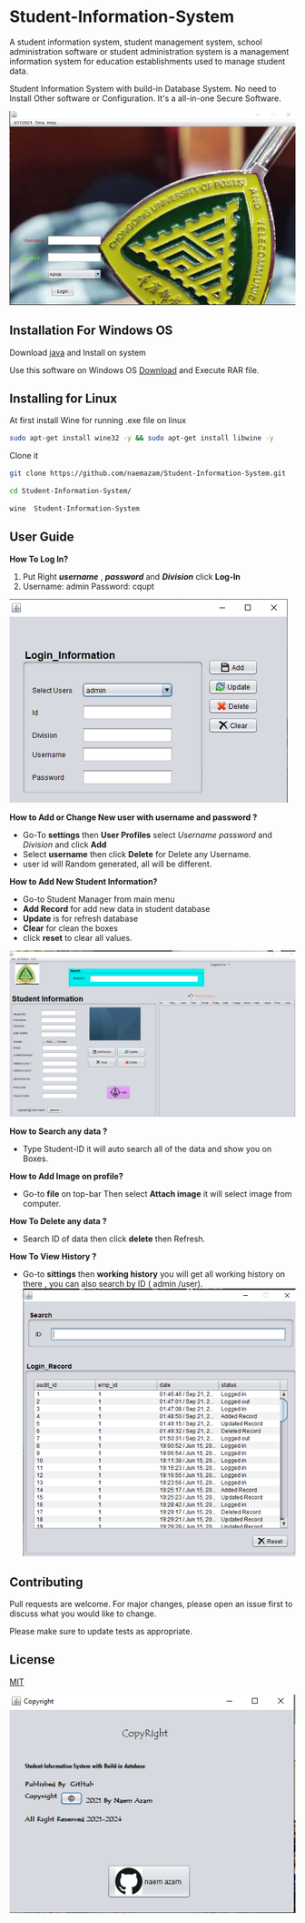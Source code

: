 # Student-Information-System

A student information system, student management system, school administration software or student administration system is a management information system for education establishments used to manage student data.

Student Information System with build-in Database System. No need to Install Other software or Configuration. It's a all-in-one Secure Software. 




[![MasterHead](img/im.PNG)]()

## Installation For Windows OS

Download [java](https://java.com/en/download/) and Install on system 

Use this software on Windows OS  [Download](https://github.com/naemazam/Student-Information-System/raw/main/Student%20Information%20System/Student%20Information%20System.exe) and Execute RAR file.


## Installing for Linux 

At first install Wine for running .exe file on linux 

```bash
sudo apt-get install wine32 -y && sudo apt-get install libwine -y

```
Clone it 
```bash
git clone https://github.com/naemazam/Student-Information-System.git

```

```bash
cd Student-Information-System/
```
```bash
wine  Student-Information-System

```


## User Guide

**How To Log In?** 
1. Put Right ***username*** , ***password*** and ***Division*** click **Log-In** 
2. Username: admin
Password: cqupt

![alt text](img/im4.PNG)

**How to Add or Change New user with username and password ?** 

 - Go-To **settings** then **User Profiles** select *Username* *password* and *Division* and click **Add** 
 - Select **username** then click **Delete** for Delete any Username.  
 - user id will Random generated, all will be different. 

**How to Add New Student Information?** 

 - Go-to Student Manager from main menu 
 - **Add Record** for add new data in student database 
 - **Update** is for refresh database 
 - **Clear** for clean the boxes 
 - click **reset** to clear all values. 

![alt text](img/im3.PNG)

**How to Search any data ?** 

 - Type  Student-ID it will auto search all of the data and show you on Boxes. 
 
 **How to Add Image on profile?** 

 - Go-to **file** on top-bar Then select **Attach image** it will select image from computer.   

 
 **How To Delete any data ?** 
 
 - Search ID of data then click **delete** then Refresh.

**How To View History ?** 

 - Go-to **sittings** then **working history**  you will get all working history on there , you can also 
 search by ID ( admin /user). 
![alt text](img/im5.PNG)
## Contributing
Pull requests are welcome. For major changes, please open an issue first to discuss what you would like to change.

Please make sure to update tests as appropriate.

## License
[MIT](https://choosealicense.com/licenses/mit/)

![alt text](img/im6.PNG)

